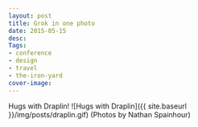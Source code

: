 ```yaml
---
layout: post
title: Grok in one photo
date: 2015-05-15
desc:
Tags:
- conference
- design
- travel
- the-iron-yard
cover-image: 
---
```

Hugs with Draplin!
![Hugs with Draplin]({{ site.baseurl }}/img/posts/draplin.gif)
(Photos by Nathan Spainhour)